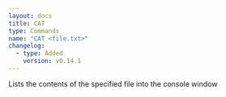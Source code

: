 ```yaml
---
layout: docs
title: CAT
type: Commands
name: "CAT <file.txt>"
changelog:
  - type: Added
    version: v0.14.1
---
```

Lists the contents of the specified file into the console window
